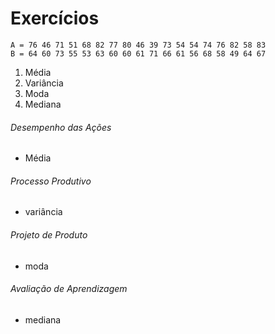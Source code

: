 # Exercícios

```buildoutcfg
A = 76 46 71 51 68 82 77 80 46 39 73 54 54 74 76 82 58 83
B = 64 60 73 55 53 63 60 60 61 71 66 61 56 68 58 49 64 67
```

1. Média
2. Variância
3. Moda
4. Mediana

###### Desempenho das Ações
- Média

###### Processo Produtivo
- variância

###### Projeto de Produto
- moda

###### Avaliação de Aprendizagem
- mediana

